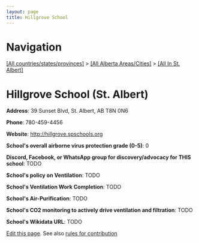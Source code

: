 ```yaml
---
layout: page
title: Hillgrove School
---
```

# Navigation

[[All countries/states/provinces]](../../..) > [[All Alberta Areas/Cities]](../..) > [[All In St. Albert]](..)

# Hillgrove School (St. Albert)

**Address**: 39 Sunset Blvd, St. Albert, AB T8N 0N6

**Phone**: 780-459-4456

**Website**: <http://hillgrove.spschools.org>

**School's overall airborne virus protection grade (0-5)**: 0

**Discord, Facebook, or WhatsApp group for discovery/advocacy for THIS school**: TODO

**School's policy on Ventilation**: TODO

**School's Ventilation Work Completion**: TODO

**School's Air-Purification**: TODO

**School's CO2 monitoring to actively drive ventilation and filtration**: TODO

**School's Wikidata URL**: TODO


[Edit this page](https://github.com/ventilate-schools/AB/edit/main/./St._Albert/Hillgrove_School.md). See also [rules for contribution](../../../contribution-rules/)